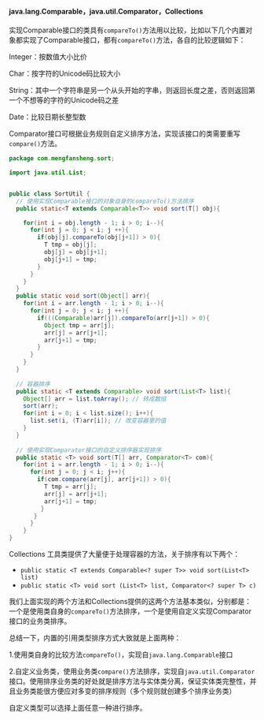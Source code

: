 #### java.lang.Comparable，java.util.Comparator，Collections

实现Comparable接口的类具有`compareTo()`方法用以比较，比如以下几个内置对象都实现了Comparable接口，都有`compareTo()`方法，各自的比较逻辑如下：

Integer：按数值大小比价

Char：按字符的Unicode码比较大小

String：其中一个字符串是另一个从头开始的字串，则返回长度之差，否则返回第一个不想等的字符的Unicode码之差

Date：比较日期长整型数



Comparator接口可根据业务规则自定义排序方法，实现该接口的类需要重写`compare()`方法。



```java
package com.mengfansheng.sort;

import java.util.List;


public class SortUtil {
  // 使用实现Comparable接口的对象自身的compareTo()方法排序
  public static<T extends Comparable<T>> void sort(T[] obj){

    for(int i = obj.length - 1; i > 0; i--){
      for(int j = 0; j < i; j ++){
        if(obj[j].compareTo(obj[j+1]) > 0){
          T tmp = obj[j];
          obj[j] = obj[j+1];
          obj[j+1] = tmp;
        }
      }
    }
  }
  public static void sort(Object[] arr){
    for(int i = arr.length - 1; i > 0; i--){
      for(int j = 0; j < i; j ++){
        if(((Comparable)arr[j]).compareTo(arr[j+1]) > 0){
          Object tmp = arr[j];
          arr[j] = arr[j+1];
          arr[j+1] = tmp;
        }
      }
    }
  }
  
  // 容器排序
  public static <T extends Comparable> void sort(List<T> list){
    Object[] arr = list.toArray(); // 转成数组
    sort(arr);
    for(int i = 0; i < list.size(); i++){
      list.set(i, (T)arr[i]); // 改变容器里的值
    }
  }
    
  // 使用实现Comparator接口的自定义排序器实现排序
  public static <T> void sort(T[] arr, Comparator<T> com){
    for(int i = arr.length - 1; i > 0; i--){
      for(int j = 0; j < i; j++){
        if(com.compare(arr[j], arr[j+1]) > 0){
          T tmp = arr[j];
          arr[j] = arr[j+1];
          arr[j+1] = tmp;
         }
       }
      }
    }
}
```



Collections 工具类提供了大量便于处理容器的方法，关于排序有以下两个：

* `public static <T extends Comparable<? super T>> void sort(List<T> list)`
* `public static <T> void sort (List<T> list, Comparator<? super T> c)`

我们上面实现的两个方法和Collections提供的这两个方法基本类似，分别都是：一个是使用类自身的`compareTo()`方法排序，一个是使用自定义实现Comparator接口的业务类排序。



总结一下，内置的引用类型排序方式大致就是上面两种：

1.使用类自身的比较方法`compareTo()`，实现自`java.lang.Comparable`接口

2.自定义业务类，使用业务类`compare()`方法排序，实现自`java.util.Comparator`接口。使用排序业务类的好处就是排序方法与实体类分离，保证实体类完整性，并且业务类能很方便应对多变的排序规则（多个规则就创建多个排序业务类）

自定义类型可以选择上面任意一种进行排序。